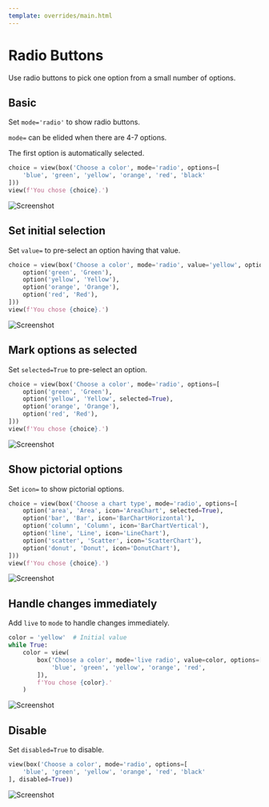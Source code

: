 ```yaml
---
template: overrides/main.html
---
```

# Radio Buttons

Use radio buttons to pick one option from a small number of options.

## Basic

Set `mode='radio'` to show radio buttons.

`mode=` can be elided when there are 4-7 options.

The first option is automatically selected.


```py
choice = view(box('Choose a color', mode='radio', options=[
    'blue', 'green', 'yellow', 'orange', 'red', 'black'
]))
view(f'You chose {choice}.')
```


![Screenshot](assets/screenshots/radio_basic.png)


## Set initial selection

Set `value=` to pre-select an option having that value.


```py
choice = view(box('Choose a color', mode='radio', value='yellow', options=[
    option('green', 'Green'),
    option('yellow', 'Yellow'),
    option('orange', 'Orange'),
    option('red', 'Red'),
]))
view(f'You chose {choice}.')
```


![Screenshot](assets/screenshots/radio_value.png)


## Mark options as selected

Set `selected=True` to pre-select an option.


```py
choice = view(box('Choose a color', mode='radio', options=[
    option('green', 'Green'),
    option('yellow', 'Yellow', selected=True),
    option('orange', 'Orange'),
    option('red', 'Red'),
]))
view(f'You chose {choice}.')
```


![Screenshot](assets/screenshots/radio_selected.png)


## Show pictorial options

Set `icon=` to show pictorial options.


```py
choice = view(box('Choose a chart type', mode='radio', options=[
    option('area', 'Area', icon='AreaChart', selected=True),
    option('bar', 'Bar', icon='BarChartHorizontal'),
    option('column', 'Column', icon='BarChartVertical'),
    option('line', 'Line', icon='LineChart'),
    option('scatter', 'Scatter', icon='ScatterChart'),
    option('donut', 'Donut', icon='DonutChart'),
]))
view(f'You chose {choice}.')
```


![Screenshot](assets/screenshots/radio_icon.png)


## Handle changes immediately

Add `live` to `mode` to handle changes immediately.


```py
color = 'yellow'  # Initial value
while True:
    color = view(
        box('Choose a color', mode='live radio', value=color, options=[
            'blue', 'green', 'yellow', 'orange', 'red',
        ]),
        f'You chose {color}.'
    )
```


![Screenshot](assets/screenshots/radio_live.png)


## Disable

Set `disabled=True` to disable.


```py
view(box('Choose a color', mode='radio', options=[
    'blue', 'green', 'yellow', 'orange', 'red', 'black'
], disabled=True))
```


![Screenshot](assets/screenshots/radio_disable.png)
